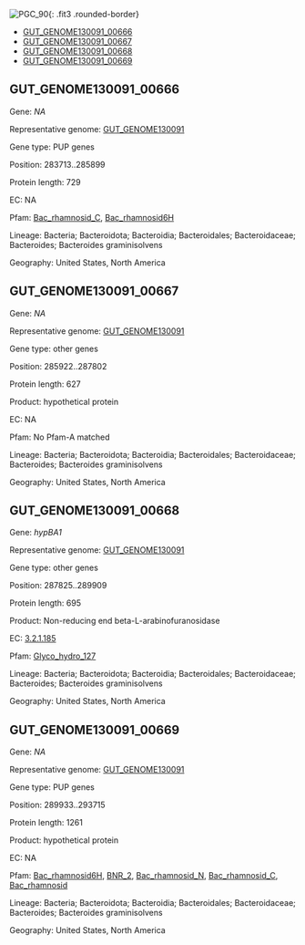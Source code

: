 ![PGC_90](../static/images/Clusters_figure/PGC_90.jpg){: .fit3 .rounded-border}

<ul id="myTab" class="nav nav-tabs">
  <li class="active">
        <a href="#tab1" data-toggle="tab">GUT_GENOME130091_00666</a>
  </li>
<li><a href="#tab2" data-toggle="tab">GUT_GENOME130091_00667</a></li>
<li><a href="#tab3" data-toggle="tab">GUT_GENOME130091_00668</a></li>
<li><a href="#tab4" data-toggle="tab">GUT_GENOME130091_00669</a></li>
</ul>

<div id="myTabContent" class="tab-content">
  <div class="tab-pane fade in active" id="tab1">

<h2 id="GUT_GENOME130091_00666">GUT_GENOME130091_00666</h2>
<p>Gene: <em>NA</em>
<p>Representative genome: <a href="https://www.ebi.ac.uk/metagenomics/genomes/MGYG-HGUT-03064">GUT_GENOME130091</a></p>
<p>Gene type: PUP genes</p>
<p>Position: 283713..285899</p>
<p>Protein length: 729</p>
<p>EC: NA</p>
<p>Pfam: <a href="http://pfam.xfam.org/family/Bac_rhamnosid_C">Bac_rhamnosid_C</a>, <a href="http://pfam.xfam.org/family/Bac_rhamnosid6H">Bac_rhamnosid6H</a></p>
<p>Lineage: Bacteria; Bacteroidota; Bacteroidia; Bacteroidales; Bacteroidaceae; Bacteroides; Bacteroides graminisolvens</p>
<p>Geography: United States, North America</p>
  </div>

  <div class="tab-pane fade" id="tab2">

<h2 id="GUT_GENOME130091_00667">GUT_GENOME130091_00667</h2>
<p>Gene: <em>NA</em></p>
<p>Representative genome: <a href="https://www.ebi.ac.uk/metagenomics/genomes/MGYG-HGUT-03064">GUT_GENOME130091</a></p>
<p>Gene type: other genes</p>
<p>Position: 285922..287802</p>
<p>Protein length: 627</p>
<p>Product: hypothetical protein</p>
<p>EC: NA</p>
<p>Pfam: No Pfam-A matched</p>
<p>Lineage: Bacteria; Bacteroidota; Bacteroidia; Bacteroidales; Bacteroidaceae; Bacteroides; Bacteroides graminisolvens</p>
<p>Geography: United States, North America</p>

  </div>
  <div class="tab-pane fade" id="tab3">

<h2 id="GUT_GENOME130091_00668">GUT_GENOME130091_00668</h2>
<p>Gene: <em>hypBA1</em></p>
<p>Representative genome: <a href="https://www.ebi.ac.uk/metagenomics/genomes/MGYG-HGUT-03064">GUT_GENOME130091</a></p>
<p>Gene type: other genes</p>
<p>Position: 287825..289909</p>
<p>Protein length: 695</p>
<p>Product: Non-reducing end beta-L-arabinofuranosidase</p>
<p>EC: <a href="https://www.brenda-enzymes.org/enzyme.php?ecno=3.2.1.185">3.2.1.185</a></p>
<p>Pfam: <a href="http://pfam.xfam.org/family/Glyco_hydro_127">Glyco_hydro_127</a></p>

<p>Lineage: Bacteria; Bacteroidota; Bacteroidia; Bacteroidales; Bacteroidaceae; Bacteroides; Bacteroides graminisolvens</p>
<p>Geography: United States, North America</p>

  </div>
  <div class="tab-pane fade" id="tab4">

<h2 id="GUT_GENOME130091_00669">GUT_GENOME130091_00669</h2>
<p>Gene: <em>NA</em></p>
<p>Representative genome: <a href="https://www.ebi.ac.uk/metagenomics/genomes/MGYG-HGUT-03064">GUT_GENOME130091</a></p>
<p>Gene type: PUP genes</p>
<p>Position: 289933..293715</p>
<p>Protein length: 1261</p>
<p>Product: hypothetical protein</p>
<p>EC: NA</p>
<p>Pfam: <a href="http://pfam.xfam.org/family/Bac_rhamnosid6H">Bac_rhamnosid6H</a>, <a href="http://pfam.xfam.org/family/BNR_2">BNR_2</a>, <a href="http://pfam.xfam.org/family/Bac_rhamnosid_N">Bac_rhamnosid_N</a>, <a href="http://pfam.xfam.org/family/Bac_rhamnosid_C">Bac_rhamnosid_C</a>, <a href="http://pfam.xfam.org/family/Bac_rhamnosid">Bac_rhamnosid</a></p>
<p>Lineage: Bacteria; Bacteroidota; Bacteroidia; Bacteroidales; Bacteroidaceae; Bacteroides; Bacteroides graminisolvens</p>
<p>Geography: United States, North America</p>

  </div>
</div>
